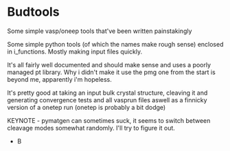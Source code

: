 # Budtools
Some simple vasp/oneep tools that've been written painstakingly

Some simple python tools (of which the names make rough sense) enclosed in i_functions. Mostly making input files quickly.

It's all fairly well documented and should make sense and uses a poorly managed pt library. Why i didn't make it use the pmg one from the start is beyond me, apparently i'm hopeless.

It's pretty good at taking an input bulk crystal structure, cleaving it and generating  convergence tests and all vasprun files aswell as a finnicky version of a onetep run (onetep is probably a bit dodge)

KEYNOTE - pymatgen can sometimes suck, it seems to switch between cleavage modes somewhat randomly. I'll try to figure it out.

- B
